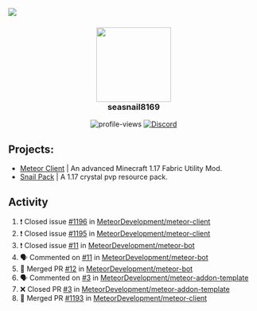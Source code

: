 ![](https://hit.yhype.me/github/profile?user_id=17166139)

<h3 align="center">
  <img src="https://i.ibb.co/wLWw4DD/798694-D8-9-F3-D-434-E-B7-B4-E60460-E50-B4-F.png" width="150"/><br>
  seasnail8169
</h3>

<div align="center">
  <img src="https://komarev.com/ghpvc/?username=seasnail8169" alt="profile-views"/>
  <a href="https://discord.gg/bBGQZvd"><img src="https://img.shields.io/discord/689197705683140636?logo=discord" alt="Discord"/></a>
</div>

## Projects:

- [Meteor Client](https://github.com/MeteorDevelopment) | An advanced Minecraft 1.17 Fabric Utility Mod.
- [Snail Pack](https://github.com/seasnail8169/snail-pack) | A 1.17 crystal pvp resource pack.

## Activity

<!--START_SECTION:activity-->
1. ❗️ Closed issue [#1196](https://github.com/MeteorDevelopment/meteor-client/issues/1196) in [MeteorDevelopment/meteor-client](https://github.com/MeteorDevelopment/meteor-client)
2. ❗️ Closed issue [#1195](https://github.com/MeteorDevelopment/meteor-client/issues/1195) in [MeteorDevelopment/meteor-client](https://github.com/MeteorDevelopment/meteor-client)
3. ❗️ Closed issue [#11](https://github.com/MeteorDevelopment/meteor-bot/issues/11) in [MeteorDevelopment/meteor-bot](https://github.com/MeteorDevelopment/meteor-bot)
4. 🗣 Commented on [#11](https://github.com/MeteorDevelopment/meteor-bot/issues/11) in [MeteorDevelopment/meteor-bot](https://github.com/MeteorDevelopment/meteor-bot)
5. 🎉 Merged PR [#12](https://github.com/MeteorDevelopment/meteor-bot/pull/12) in [MeteorDevelopment/meteor-bot](https://github.com/MeteorDevelopment/meteor-bot)
6. 🗣 Commented on [#3](https://github.com/MeteorDevelopment/meteor-addon-template/issues/3) in [MeteorDevelopment/meteor-addon-template](https://github.com/MeteorDevelopment/meteor-addon-template)
7. ❌ Closed PR [#3](https://github.com/MeteorDevelopment/meteor-addon-template/pull/3) in [MeteorDevelopment/meteor-addon-template](https://github.com/MeteorDevelopment/meteor-addon-template)
8. 🎉 Merged PR [#1193](https://github.com/MeteorDevelopment/meteor-client/pull/1193) in [MeteorDevelopment/meteor-client](https://github.com/MeteorDevelopment/meteor-client)
<!--END_SECTION:activity-->
